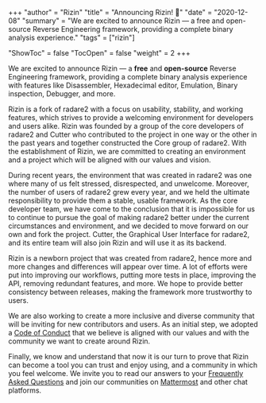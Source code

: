 +++
"author" = "Rizin"
"title" = "Announcing Rizin! 🎉"
"date" = "2020-12-08"
"summary" = "We are excited to announce Rizin — a free and open-source Reverse Engineering framework, providing a complete binary analysis experience."
"tags" = ["rizin"]

"ShowToc" = false
"TocOpen" = false
"weight" = 2
+++

We are excited to announce Rizin — a **free** and **open-source** Reverse Engineering framework, providing a complete binary analysis experience with features like Disassembler, Hexadecimal editor, Emulation, Binary inspection, Debugger, and more.

Rizin is a fork of radare2 with a focus on usability, stability, and working features, which strives to provide a welcoming environment for developers and users alike. Rizin was founded by a group of the core developers of radare2 and Cutter who contributed to the project in one way or the other in the past years and together constructed the Core group of radare2. With the establishment of Rizin, we are committed to creating an environment and a project which will be aligned with our values and vision.

During recent years, the environment that was created in radare2 was one where many of us felt stressed, disrespected, and unwelcome. Moreover, the number of users of radare2 grew every year, and we held the ultimate responsibility to provide them a stable, usable framework. As the core developer team, we have come to the conclusion that it is impossible for us to continue to pursue the goal of making radare2 better under the current circumstances and environment, and we decided to move forward on our own and fork the project. Cutter, the Graphical User Interface for radare2, and its entire team will also join Rizin and will use it as its backend.

Rizin is a newborn project that was created from radare2, hence more and more changes and differences will appear over time. A lot of efforts were put into improving our workflows, putting more tests in place, improving the API, removing redundant features, and more. We hope to provide better consistency between releases, making the framework more trustworthy to users.

We are also working to create a more inclusive and diverse community that will be inviting for new contributors and users. As an initial step, we adopted a [Code of Conduct](https://rizin.re/code-of-conduct) that we believe is aligned with our values and with the community we want to create around Rizin.

Finally, we know and understand that now it is our turn to prove that Rizin can become a tool you can trust and enjoy using, and a community in which you feel welcome. We invite you to read our answers to your [Frequently Asked Questions](https://rizin.re/posts/faq) and join our communities on [Mattermost](https://im.rizin.re) and other chat platforms.